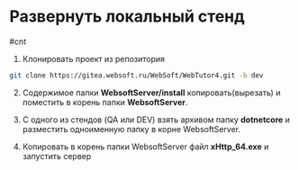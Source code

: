 # Развернуть локальный стенд

#cnt

1. Клонировать проект из репозитория 
```bash
git clone https://gitea.websoft.ru/WebSoft/WebTutor4.git -b dev
```

2. Содержимое папки **WebsoftServer/install** копировать(вырезать) и поместить в корень папки  **WebsoftServer**.

3. С одного из стендов (QA или DEV) взять архивом папку **dotnetcore** и разместить одноименную папку в корне WebsoftServer.

4. Копировать в корень папки WebsoftServer файл **xHttp_64.exe** и запустить сервер
